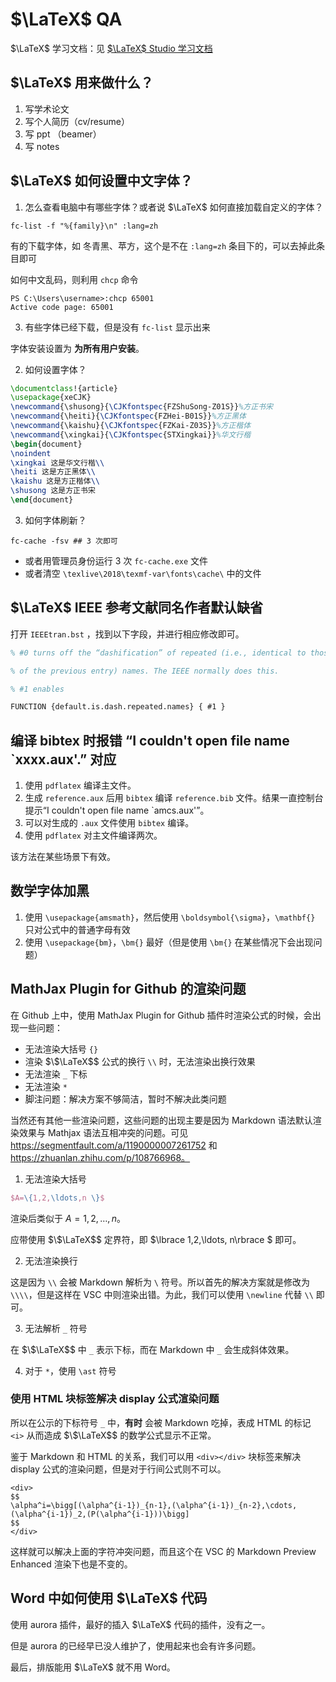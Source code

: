 # $\LaTeX$ QA

$\LaTeX$ 学习文档：见 [$\LaTeX$ Studio 学习文档](https://www.latexstudio.net/archives/51802.html)

## $\LaTeX$ 用来做什么？

1. 写学术论文
2. 写个人简历（cv/resume）
3. 写 ppt （beamer）
4. 写 notes


## $\LaTeX$ 如何设置中文字体？

1. 怎么查看电脑中有哪些字体？或者说 $\LaTeX$ 如何直接加载自定义的字体？

``` shell
fc-list -f "%{family}\n" :lang=zh
```

有的下载字体，如 冬青黑、苹方，这个是不在 `:lang=zh` 条目下的，可以去掉此条目即可

如何中文乱码，则利用 `chcp` 命令

``` shell
PS C:\Users\username>:chcp 65001
Active code page: 65001
```

3. 有些字体已经下载，但是没有 `fc-list` 显示出来

字体安装设置为 **为所有用户安装**。

2. 如何设置字体？

``` tex
\documentclass!{article}
\usepackage{xeCJK}
\newcommand{\shusong}{\CJKfontspec{FZShuSong-Z01S}}%方正书宋
\newcommand{\heiti}{\CJKfontspec{FZHei-B01S}}%方正黑体
\newcommand{\kaishu}{\CJKfontspec{FZKai-Z03S}}%方正楷体
\newcommand{\xingkai}{\CJKfontspec{STXingkai}}%华文行楷
\begin{document}
\noindent
\xingkai 这是华文行楷\\
\heiti 这是方正黑体\\
\kaishu 这是方正楷体\\
\shusong 这是方正书宋
\end{document}
```

3. 如何字体刷新？

``` shell
fc-cache -fsv ## 3 次即可
```

* 或者用管理员身份运行 3 次 `fc-cache.exe` 文件
* 或者清空 `\texlive\2018\texmf-var\fonts\cache\` 中的文件

## $\LaTeX$ IEEE 参考文献同名作者默认缺省

打开 `IEEEtran.bst` ，找到以下字段，并进行相应修改即可。

``` tex
% #0 turns off the “dashification” of repeated (i.e., identical to those

% of the previous entry) names. The IEEE normally does this.

% #1 enables

FUNCTION {default.is.dash.repeated.names} { #1 }
```

## 编译 bibtex 时报错 “I couldn't open file name `xxxx.aux'.” 对应

1. 使用 `pdflatex` 编译主文件。
2. 生成 `reference.aux` 后用 `bibtex` 编译 `reference.bib` 文件。结果一直控制台提示“I couldn't open file name `amcs.aux'”。
3. 可以对生成的 `.aux` 文件使用 `bibtex` 编译。
4. 使用 `pdflatex` 对主文件编译两次。

该方法在某些场景下有效。

## 数学字体加黑

1. 使用 `\usepackage{amsmath}`，然后使用 `\boldsymbol{\sigma}`，`\mathbf{}` 只对公式中的普通字母有效
2. 使用 `\usepackage{bm}`，`\bm{}` 最好（但是使用 `\bm{}` 在某些情况下会出现问题）


## MathJax Plugin for Github 的渲染问题

在 Github 上中，使用 MathJax Plugin for Github 插件时渲染公式的时候，会出现一些问题：

* 无法渲染大括号 `{}`
* 渲染 $\$\LaTeX$$ 公式的换行 `\\` 时，无法渲染出换行效果
* 无法渲染 `_` 下标
* 无法渲染 `*` 
* 脚注问题：解决方案不够简洁，暂时不解决此类问题

当然还有其他一些渲染问题，这些问题的出现主要是因为 Markdown 语法默认渲染效果与 Mathjax 语法互相冲突的问题。可见 https://segmentfault.com/a/1190000007261752 和 https://zhuanlan.zhihu.com/p/108766968。

1. 无法渲染大括号

```tex
$A=\{1,2,\ldots,n \}$
```

渲染后类似于 $A=1,2,\ldots,n$。

应带使用 $\$\LaTeX$$ 定界符，即 $\lbrace 1,2,\ldots, n\rbrace $ 即可。

2. 无法渲染换行

这是因为 `\\` 会被 Markdown 解析为 `\` 符号。所以首先的解决方案就是修改为 `\\\\`，但是这样在 VSC 中则渲染出错。为此，我们可以使用 `\newline` 代替 `\\` 即可。


3. 无法解析 `_` 符号

在 $\$\LaTeX$$ 中 `_` 表示下标，而在 Markdown 中 `_` 会生成斜体效果。

4. 对于 `*`，使用 `\ast` 符号


### 使用 HTML 块标签解决 display 公式渲染问题

所以在公示的下标符号 `_` 中，**有时** 会被 Markdown 吃掉，表成 HTML 的标记 `<i>` 从而造成 $\$\LaTeX$$ 的数学公式显示不正常。

鉴于 Markdown 和 HTML 的关系，我们可以用 `<div></div>` 块标签来解决 display 公式的渲染问题，但是对于行间公式则不可以。

```
<div>
$$
\alpha^i=\bigg[(\alpha^{i-1})_{n-1},(\alpha^{i-1})_{n-2},\cdots,(\alpha^{i-1})_2,(P(\alpha^{i-1}))\bigg]
$$
</div>
```

这样就可以解决上面的字符冲突问题，而且这个在 VSC 的 Markdown Preview Enhanced 渲染下也是不变的。

## Word 中如何使用 $\LaTeX$ 代码

使用 aurora 插件，最好的插入 $\LaTeX$ 代码的插件，没有之一。

但是 aurora 的已经早已没人维护了，使用起来也会有许多问题。

最后，排版能用 $\LaTeX$ 就不用 Word。